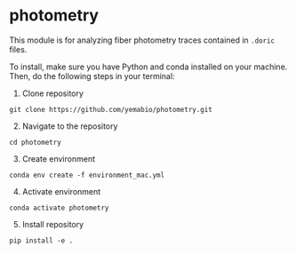 # photometry

This module is for analyzing fiber photometry traces contained in ```.doric``` files. 

To install, make sure you have Python and conda installed on your machine. Then, do the following steps in your terminal:

1) Clone repository
   
```git clone https://github.com/yemabio/photometry.git```

2) Navigate to the repository
   
  ```cd photometry```

3) Create environment
   
```conda env create -f environment_mac.yml```

4) Activate environment
   
```conda activate photometry```

5) Install repository
    
```pip install -e .```
